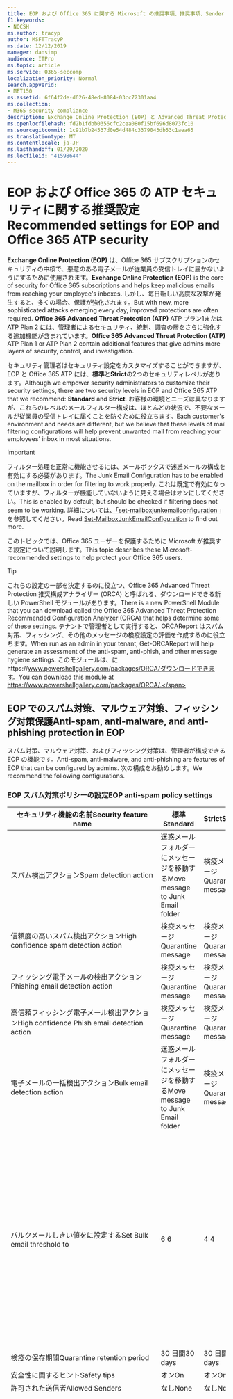```yaml
---
title: EOP および Office 365 に関する Microsoft の推奨事項、推奨事項、Sender Policy Framework、ドメインベースのメッセージの報告と適合性、DomainKeys で識別されたメール、手順、使用方法、セキュリティ基準、EOP のベースラインATP、段取り ATP、セットアップ EOP、ATP の構成、EOP、セキュリティ構成の構成
f1.keywords:
- NOCSH
ms.author: tracyp
author: MSFTTracyP
ms.date: 12/12/2019
manager: dansimp
audience: ITPro
ms.topic: article
ms.service: O365-seccomp
localization_priority: Normal
search.appverid:
- MET150
ms.assetid: 6f64f2de-d626-48ed-8084-03cc72301aa4
ms.collection:
- M365-security-compliance
description: Exchange Online Protection (EOP) と Advanced Threat Protection (ATP) のセキュリティ設定のベストプラクティスについて 標準保護に関する現在の推奨事項 より厳しくするには、何を使用する必要がありますか。 Advanced Threat Protection (ATP) も使用している場合、どのようなエクストラを利用できますか?
ms.openlocfilehash: fd2b1fdbb0356cfc2cea080f15bf696d8073fc10
ms.sourcegitcommit: 1c91b7b24537d0e54d484c3379043db53c1aea65
ms.translationtype: MT
ms.contentlocale: ja-JP
ms.lasthandoff: 01/29/2020
ms.locfileid: "41598644"
---
```

# <a name="recommended-settings-for-eop-and-office-365-atp-security"></a><span data-ttu-id="7847f-106">EOP および Office 365 の ATP セキュリティに関する推奨設定</span><span class="sxs-lookup"><span data-stu-id="7847f-106">Recommended settings for EOP and Office 365 ATP security</span></span>

<span data-ttu-id="7847f-107">**Exchange Online Protection (EOP)** は、Office 365 サブスクリプションのセキュリティの中核で、悪意のある電子メールが従業員の受信トレイに届かないようにするために使用されます。</span><span class="sxs-lookup"><span data-stu-id="7847f-107">**Exchange Online Protection (EOP)** is the core of security for Office 365 subscriptions and helps keep malicious emails from reaching your employee's inboxes.</span></span> <span data-ttu-id="7847f-108">しかし、毎日新しい高度な攻撃が発生すると、多くの場合、保護が強化されます。</span><span class="sxs-lookup"><span data-stu-id="7847f-108">But with new, more sophisticated attacks emerging every day, improved protections are often required.</span></span> <span data-ttu-id="7847f-109">**Office 365 Advanced Threat Protection (ATP)** ATP プラン1または ATP Plan 2 には、管理者によるセキュリティ、統制、調査の層をさらに強化する追加機能が含まれています。</span><span class="sxs-lookup"><span data-stu-id="7847f-109">**Office 365 Advanced Threat Protection (ATP)** ATP Plan 1 or ATP Plan 2 contain additional features that give admins more layers of security, control, and investigation.</span></span>

<span data-ttu-id="7847f-110">セキュリティ管理者はセキュリティ設定をカスタマイズすることができますが、EOP と Office 365 ATP には、**標準**と**Strict**の2つのセキュリティレベルがあります。</span><span class="sxs-lookup"><span data-stu-id="7847f-110">Although we empower security administrators to customize their security settings, there are two security levels in EOP and Office 365 ATP that we recommend: **Standard** and **Strict**.</span></span> <span data-ttu-id="7847f-111">お客様の環境とニーズは異なりますが、これらのレベルのメールフィルター構成は、ほとんどの状況で、不要なメールが従業員の受信トレイに届くことを防ぐために役立ちます。</span><span class="sxs-lookup"><span data-stu-id="7847f-111">Each customer's environment and needs are different, but we believe that these levels of mail filtering configurations will help prevent unwanted mail from reaching your employees' inbox in most situations.</span></span>

> [!IMPORTANT]
> <span data-ttu-id="7847f-112">フィルター処理を正常に機能させるには、メールボックスで迷惑メールの構成を有効にする必要があります。</span><span class="sxs-lookup"><span data-stu-id="7847f-112">The Junk Email Configuration has to be enabled on the mailbox in order for filtering to work properly.</span></span> <span data-ttu-id="7847f-113">これは既定で有効になっていますが、フィルターが機能していないように見える場合はオンにしてください。</span><span class="sxs-lookup"><span data-stu-id="7847f-113">This is enabled by default, but should be checked if filtering does not seem to be working.</span></span> <span data-ttu-id="7847f-114">詳細については[、「set-mailboxjunkemailconfiguration](https://docs.microsoft.com/powershell/module/exchange/antispam-antimalware/set-mailboxjunkemailconfiguration) 」を参照してください。</span><span class="sxs-lookup"><span data-stu-id="7847f-114">Read [Set-MailboxJunkEmailConfiguration](https://docs.microsoft.com/powershell/module/exchange/antispam-antimalware/set-mailboxjunkemailconfiguration) to find out more.</span></span> 

<span data-ttu-id="7847f-115">このトピックでは、Office 365 ユーザーを保護するために Microsoft が推奨する設定について説明します。</span><span class="sxs-lookup"><span data-stu-id="7847f-115">This topic describes these Microsoft-recommended settings to help protect your Office 365 users.</span></span>

> [!TIP]
> <span data-ttu-id="7847f-116">これらの設定の一部を決定するのに役立つ、Office 365 Advanced Threat Protection 推奨構成アナライザー (ORCA) と呼ばれる、ダウンロードできる新しい PowerShell モジュールがあります。</span><span class="sxs-lookup"><span data-stu-id="7847f-116">There is a new PowerShell Module that you can download called the Office 365 Advanced Threat Protection Recommended Configuration Analyzer (ORCA) that helps determine some of these settings.</span></span> <span data-ttu-id="7847f-117">テナントで管理者として実行すると、ORCAReport はスパム対策、フィッシング、その他のメッセージの検疫設定の評価を作成するのに役立ちます。</span><span class="sxs-lookup"><span data-stu-id="7847f-117">When run as an admin in your tenant, Get-ORCAReport will help generate an assessment of the anti-spam, anti-phish, and other message hygiene settings.</span></span> <span data-ttu-id="7847f-118">このモジュールは、にhttps://www.powershellgallery.com/packages/ORCA/ダウンロードできます。</span><span class="sxs-lookup"><span data-stu-id="7847f-118">You can download this module at https://www.powershellgallery.com/packages/ORCA/.</span></span>

## <a name="anti-spam-anti-malware-and-anti-phishing-protection-in-eop"></a><span data-ttu-id="7847f-119">EOP でのスパム対策、マルウェア対策、フィッシング対策保護</span><span class="sxs-lookup"><span data-stu-id="7847f-119">Anti-spam, anti-malware, and anti-phishing protection in EOP</span></span>

<span data-ttu-id="7847f-120">スパム対策、マルウェア対策、およびフィッシング対策は、管理者が構成できる EOP の機能です。</span><span class="sxs-lookup"><span data-stu-id="7847f-120">Anti-spam, anti-malware, and anti-phishing are features of EOP that can be configured by admins.</span></span> <span data-ttu-id="7847f-121">次の構成をお勧めします。</span><span class="sxs-lookup"><span data-stu-id="7847f-121">We recommend the following configurations.</span></span>

### <a name="eop-anti-spam-policy-settings"></a><span data-ttu-id="7847f-122">EOP スパム対策ポリシーの設定</span><span class="sxs-lookup"><span data-stu-id="7847f-122">EOP anti-spam policy settings</span></span>

|<span data-ttu-id="7847f-123">セキュリティ機能の名前</span><span class="sxs-lookup"><span data-stu-id="7847f-123">Security feature name</span></span>|<span data-ttu-id="7847f-124">標準</span><span class="sxs-lookup"><span data-stu-id="7847f-124">Standard</span></span>|<span data-ttu-id="7847f-125">Strict</span><span class="sxs-lookup"><span data-stu-id="7847f-125">Strict</span></span>|<span data-ttu-id="7847f-126">コメント</span><span class="sxs-lookup"><span data-stu-id="7847f-126">Comment</span></span>|
|---------|---------|---------|---------|
|<span data-ttu-id="7847f-127">スパム検出アクション</span><span class="sxs-lookup"><span data-stu-id="7847f-127">Spam detection action</span></span>|<span data-ttu-id="7847f-128">迷惑メールフォルダーにメッセージを移動する</span><span class="sxs-lookup"><span data-stu-id="7847f-128">Move message to Junk Email folder</span></span>|<span data-ttu-id="7847f-129">検疫メッセージ</span><span class="sxs-lookup"><span data-stu-id="7847f-129">Quarantine message</span></span>||
|<span data-ttu-id="7847f-130">信頼度の高いスパム検出アクション</span><span class="sxs-lookup"><span data-stu-id="7847f-130">High confidence spam detection action</span></span>|<span data-ttu-id="7847f-131">検疫メッセージ</span><span class="sxs-lookup"><span data-stu-id="7847f-131">Quarantine message</span></span>|<span data-ttu-id="7847f-132">検疫メッセージ</span><span class="sxs-lookup"><span data-stu-id="7847f-132">Quarantine message</span></span>||
|<span data-ttu-id="7847f-133">フィッシング電子メールの検出アクション</span><span class="sxs-lookup"><span data-stu-id="7847f-133">Phishing email detection action</span></span>|<span data-ttu-id="7847f-134">検疫メッセージ</span><span class="sxs-lookup"><span data-stu-id="7847f-134">Quarantine message</span></span>|<span data-ttu-id="7847f-135">検疫メッセージ</span><span class="sxs-lookup"><span data-stu-id="7847f-135">Quarantine message</span></span>||
|<span data-ttu-id="7847f-136">高信頼フィッシング電子メール検出アクション</span><span class="sxs-lookup"><span data-stu-id="7847f-136">High confidence Phish email detection action</span></span>|<span data-ttu-id="7847f-137">検疫メッセージ</span><span class="sxs-lookup"><span data-stu-id="7847f-137">Quarantine message</span></span>|<span data-ttu-id="7847f-138">検疫メッセージ</span><span class="sxs-lookup"><span data-stu-id="7847f-138">Quarantine message</span></span>||
|<span data-ttu-id="7847f-139">電子メールの一括検出アクション</span><span class="sxs-lookup"><span data-stu-id="7847f-139">Bulk email detection action</span></span>|<span data-ttu-id="7847f-140">迷惑メールフォルダーにメッセージを移動する</span><span class="sxs-lookup"><span data-stu-id="7847f-140">Move message to Junk Email folder</span></span>|<span data-ttu-id="7847f-141">検疫メッセージ</span><span class="sxs-lookup"><span data-stu-id="7847f-141">Quarantine message</span></span>||
|<span data-ttu-id="7847f-142">バルクメールしきい値をに設定する</span><span class="sxs-lookup"><span data-stu-id="7847f-142">Set Bulk email threshold to</span></span>|<span data-ttu-id="7847f-143">6 </span><span class="sxs-lookup"><span data-stu-id="7847f-143">6</span></span>|<span data-ttu-id="7847f-144">4 </span><span class="sxs-lookup"><span data-stu-id="7847f-144">4</span></span>|<span data-ttu-id="7847f-145">現在、既定値は7ですが、これは6に変更することをお勧めします。</span><span class="sxs-lookup"><span data-stu-id="7847f-145">The default value is currently 7, but we recommend that you change it to 6.</span></span> <span data-ttu-id="7847f-146">詳細については、「[バルク苦情レベルの値](bulk-complaint-level-values.md)」を参照してください。</span><span class="sxs-lookup"><span data-stu-id="7847f-146">For details, see [Bulk Complaint Level values](bulk-complaint-level-values.md).</span></span>|
|<span data-ttu-id="7847f-147">検疫の保存期間</span><span class="sxs-lookup"><span data-stu-id="7847f-147">Quarantine retention period</span></span>|<span data-ttu-id="7847f-148">30 日間</span><span class="sxs-lookup"><span data-stu-id="7847f-148">30 days</span></span>|<span data-ttu-id="7847f-149">30 日間</span><span class="sxs-lookup"><span data-stu-id="7847f-149">30 days</span></span>||
|<span data-ttu-id="7847f-150">安全性に関するヒント</span><span class="sxs-lookup"><span data-stu-id="7847f-150">Safety tips</span></span>|<span data-ttu-id="7847f-151">オン</span><span class="sxs-lookup"><span data-stu-id="7847f-151">On</span></span>|<span data-ttu-id="7847f-152">オン</span><span class="sxs-lookup"><span data-stu-id="7847f-152">On</span></span>||
|<span data-ttu-id="7847f-153">許可された送信者</span><span class="sxs-lookup"><span data-stu-id="7847f-153">Allowed Senders</span></span>|<span data-ttu-id="7847f-154">なし</span><span class="sxs-lookup"><span data-stu-id="7847f-154">None</span></span>|<span data-ttu-id="7847f-155">なし</span><span class="sxs-lookup"><span data-stu-id="7847f-155">None</span></span>||
|<span data-ttu-id="7847f-156">許可される送信者ドメイン</span><span class="sxs-lookup"><span data-stu-id="7847f-156">Allowed Senders Domains</span></span>|<span data-ttu-id="7847f-157">なし</span><span class="sxs-lookup"><span data-stu-id="7847f-157">None</span></span>|<span data-ttu-id="7847f-158">なし</span><span class="sxs-lookup"><span data-stu-id="7847f-158">None</span></span>|<span data-ttu-id="7847f-159">自分が所有する (_承認済みドメイン_とも呼ばれる) ドメインを許可された送信者の一覧に追加する必要はありません。</span><span class="sxs-lookup"><span data-stu-id="7847f-159">Adding domains that you own (also known as _accepted domains_) to the allowed senders list is not required.</span></span> <span data-ttu-id="7847f-160">実際には、悪意のある俳優が、フィルターによって除外されるメールを送信するような機会を作成するため、高いリスクと見なされます。[**スパム対策設定**] ページの [セキュリティ & コンプライアンスセンター] で[スプーフィングインテリジェンス](learn-about-spoof-intelligence.md)を使用して、組織の一部であるドメインを偽装している、または外部ドメインのスプーフィングを行っているすべての送信者を確認します。</span><span class="sxs-lookup"><span data-stu-id="7847f-160">In fact, it's considered high risk since it creates opportunities for bad actors to send you mail that would otherwise be filtered out. Use [spoof intelligence](learn-about-spoof-intelligence.md) in the Security & Compliance Center on the **Anti-spam settings** page to review all senders who are spoofing either domains that are part of your organization, or spoofing external domains.</span></span>|
|<span data-ttu-id="7847f-161">受信拒否リスト</span><span class="sxs-lookup"><span data-stu-id="7847f-161">Blocked Senders</span></span>|<span data-ttu-id="7847f-162">なし</span><span class="sxs-lookup"><span data-stu-id="7847f-162">None</span></span>|<span data-ttu-id="7847f-163">なし</span><span class="sxs-lookup"><span data-stu-id="7847f-163">None</span></span>||
|<span data-ttu-id="7847f-164">受信拒否ドメイン</span><span class="sxs-lookup"><span data-stu-id="7847f-164">Blocked Senders domains</span></span>|<span data-ttu-id="7847f-165">なし</span><span class="sxs-lookup"><span data-stu-id="7847f-165">None</span></span>|<span data-ttu-id="7847f-166">なし</span><span class="sxs-lookup"><span data-stu-id="7847f-166">None</span></span>||
|<span data-ttu-id="7847f-167">エンドユーザーのスパム通知の頻度</span><span class="sxs-lookup"><span data-stu-id="7847f-167">End user spam notification frequency</span></span>|<span data-ttu-id="7847f-168">有効</span><span class="sxs-lookup"><span data-stu-id="7847f-168">Enabled</span></span>|<span data-ttu-id="7847f-169">有効</span><span class="sxs-lookup"><span data-stu-id="7847f-169">Enabled</span></span>|<span data-ttu-id="7847f-170">3 日間</span><span class="sxs-lookup"><span data-stu-id="7847f-170">3 days</span></span>|
|<span data-ttu-id="7847f-171">ゼロ時間自動削除</span><span class="sxs-lookup"><span data-stu-id="7847f-171">Zero Hour auto purge</span></span>|<span data-ttu-id="7847f-172">オン</span><span class="sxs-lookup"><span data-stu-id="7847f-172">On</span></span>|<span data-ttu-id="7847f-173">オン</span><span class="sxs-lookup"><span data-stu-id="7847f-173">On</span></span>|<span data-ttu-id="7847f-174">スパムとフィッシング ZAP の両方</span><span class="sxs-lookup"><span data-stu-id="7847f-174">For both Spam and Phish ZAP</span></span>|
|<span data-ttu-id="7847f-175">MarkAsSpamBulkMail</span><span class="sxs-lookup"><span data-stu-id="7847f-175">MarkAsSpamBulkMail</span></span>|<span data-ttu-id="7847f-176">オン</span><span class="sxs-lookup"><span data-stu-id="7847f-176">On</span></span>|<span data-ttu-id="7847f-177">オン</span><span class="sxs-lookup"><span data-stu-id="7847f-177">On</span></span>|<span data-ttu-id="7847f-178">この設定は、PowerShell でのみ使用できます。</span><span class="sxs-lookup"><span data-stu-id="7847f-178">This setting is only available in PowerShell</span></span>|

<span data-ttu-id="7847f-179">推奨されていない高度なスパムフィルター (ASF) と呼ばれるスパム対策ポリシーには、他にもいくつかのパラメーターがあります。</span><span class="sxs-lookup"><span data-stu-id="7847f-179">There are several other parameters in the Anti-spam policy called Advanced Spam filter (ASF) that are in the process of being deprecated.</span></span> <span data-ttu-id="7847f-180">これらの機能の減価償却のタイムラインの詳細については、このトピックの外に連絡します。</span><span class="sxs-lookup"><span data-stu-id="7847f-180">More information on the timelines for the depreciation of these features will be communicated outside of this topic.</span></span>
 
 <span data-ttu-id="7847f-181">標準レベルと厳密なレベルの両方で、これらの設定を**無効**にすることをお勧めします。</span><span class="sxs-lookup"><span data-stu-id="7847f-181">We recommend that you turn these settings **OFF** for both Standard and Strict levels:</span></span>

|<span data-ttu-id="7847f-182">セキュリティ機能の名前</span><span class="sxs-lookup"><span data-stu-id="7847f-182">Security feature name</span></span>|<span data-ttu-id="7847f-183">Comments</span><span class="sxs-lookup"><span data-stu-id="7847f-183">Comments</span></span>|
|---------|---------|
|<span data-ttu-id="7847f-184">IncreaseScoreWithImageLinks</span><span class="sxs-lookup"><span data-stu-id="7847f-184">IncreaseScoreWithImageLinks</span></span>||
|<span data-ttu-id="7847f-185">IncreaseScoreWithNumericIps</span><span class="sxs-lookup"><span data-stu-id="7847f-185">IncreaseScoreWithNumericIps</span></span>||
|<span data-ttu-id="7847f-186">IncreaseScoreWithRedirectToOtherPort</span><span class="sxs-lookup"><span data-stu-id="7847f-186">IncreaseScoreWithRedirectToOtherPort</span></span>||
|<span data-ttu-id="7847f-187">IncreaseScoreWithBizOrInfoUrls</span><span class="sxs-lookup"><span data-stu-id="7847f-187">IncreaseScoreWithBizOrInfoUrls</span></span>||
|<span data-ttu-id="7847f-188">MarkAsSpamEmptyMessages</span><span class="sxs-lookup"><span data-stu-id="7847f-188">MarkAsSpamEmptyMessages</span></span>||
|<span data-ttu-id="7847f-189">MarkAsSpamJavaScriptInHtml</span><span class="sxs-lookup"><span data-stu-id="7847f-189">MarkAsSpamJavaScriptInHtml</span></span>||
|<span data-ttu-id="7847f-190">MarkAsSpamFramesInHtml</span><span class="sxs-lookup"><span data-stu-id="7847f-190">MarkAsSpamFramesInHtml</span></span>||
|<span data-ttu-id="7847f-191">MarkAsSpamObjectTagsInHtml</span><span class="sxs-lookup"><span data-stu-id="7847f-191">MarkAsSpamObjectTagsInHtml</span></span>||
|<span data-ttu-id="7847f-192">MarkAsSpamEmbedTagsInHtml</span><span class="sxs-lookup"><span data-stu-id="7847f-192">MarkAsSpamEmbedTagsInHtml</span></span>||
|<span data-ttu-id="7847f-193">MarkAsSpamFormTagsInHtml</span><span class="sxs-lookup"><span data-stu-id="7847f-193">MarkAsSpamFormTagsInHtml</span></span>||
|<span data-ttu-id="7847f-194">MarkAsSpamWebBugsInHtml</span><span class="sxs-lookup"><span data-stu-id="7847f-194">MarkAsSpamWebBugsInHtml</span></span>||
|<span data-ttu-id="7847f-195">MarkAsSpamSensitiveWordList</span><span class="sxs-lookup"><span data-stu-id="7847f-195">MarkAsSpamSensitiveWordList</span></span>||
|<span data-ttu-id="7847f-196">MarkAsSpamFromAddressAuthFail</span><span class="sxs-lookup"><span data-stu-id="7847f-196">MarkAsSpamFromAddressAuthFail</span></span>||
|<span data-ttu-id="7847f-197">MarkAsSpamNdrBackscatter</span><span class="sxs-lookup"><span data-stu-id="7847f-197">MarkAsSpamNdrBackscatter</span></span>||
|<span data-ttu-id="7847f-198">MarkAsSpamSpfRecordHardFail</span><span class="sxs-lookup"><span data-stu-id="7847f-198">MarkAsSpamSpfRecordHardFail</span></span>||

#### <a name="eop-outbound-spam-filter-policy-settings"></a><span data-ttu-id="7847f-199">EOP 送信スパムフィルターポリシーの設定</span><span class="sxs-lookup"><span data-stu-id="7847f-199">EOP outbound spam filter policy settings</span></span>

|<span data-ttu-id="7847f-200">セキュリティ機能の名前</span><span class="sxs-lookup"><span data-stu-id="7847f-200">Security feature name</span></span>|<span data-ttu-id="7847f-201">標準</span><span class="sxs-lookup"><span data-stu-id="7847f-201">Standard</span></span>|<span data-ttu-id="7847f-202">Strict</span><span class="sxs-lookup"><span data-stu-id="7847f-202">Strict</span></span>|<span data-ttu-id="7847f-203">コメント</span><span class="sxs-lookup"><span data-stu-id="7847f-203">Comment</span></span>|
|---------|---------|---------|---------|
|<span data-ttu-id="7847f-204">送信スパムポリシーの受信者の制限-外部時間の制限</span><span class="sxs-lookup"><span data-stu-id="7847f-204">Outbound spam policy Recipient Limits - External hourly limit</span></span>|<span data-ttu-id="7847f-205">500</span><span class="sxs-lookup"><span data-stu-id="7847f-205">500</span></span>|<span data-ttu-id="7847f-206">400</span><span class="sxs-lookup"><span data-stu-id="7847f-206">400</span></span>||
|<span data-ttu-id="7847f-207">送信スパムポリシーの受信者の制限-内部時間の制限</span><span class="sxs-lookup"><span data-stu-id="7847f-207">Outbound spam policy Recipient Limits - Internal hourly limit</span></span>|<span data-ttu-id="7847f-208">1000</span><span class="sxs-lookup"><span data-stu-id="7847f-208">1000</span></span>|<span data-ttu-id="7847f-209">800</span><span class="sxs-lookup"><span data-stu-id="7847f-209">800</span></span>||
|<span data-ttu-id="7847f-210">送信スパムポリシー受信者の制限-毎日の制限</span><span class="sxs-lookup"><span data-stu-id="7847f-210">Outbound spam policy Recipient Limits - Daily limit</span></span>|<span data-ttu-id="7847f-211">1000</span><span class="sxs-lookup"><span data-stu-id="7847f-211">1000</span></span>|<span data-ttu-id="7847f-212">800</span><span class="sxs-lookup"><span data-stu-id="7847f-212">800</span></span>||
|<span data-ttu-id="7847f-213">ユーザーが制限を超えた場合のアクション</span><span class="sxs-lookup"><span data-stu-id="7847f-213">Action when a user exceeds the limits</span></span>|<span data-ttu-id="7847f-214">ユーザーがメールを送信するのを制限する</span><span class="sxs-lookup"><span data-stu-id="7847f-214">Restrict the user from sending mail</span></span>|<span data-ttu-id="7847f-215">ユーザーがメールを送信するのを制限する</span><span class="sxs-lookup"><span data-stu-id="7847f-215">Restrict the user from sending mail</span></span>||

### <a name="eop-anti-malware-policy-settings"></a><span data-ttu-id="7847f-216">EOP マルウェア対策ポリシー設定</span><span class="sxs-lookup"><span data-stu-id="7847f-216">EOP anti-malware policy settings</span></span>

|<span data-ttu-id="7847f-217">セキュリティ機能の名前</span><span class="sxs-lookup"><span data-stu-id="7847f-217">Security feature name</span></span>|<span data-ttu-id="7847f-218">標準</span><span class="sxs-lookup"><span data-stu-id="7847f-218">Standard</span></span>|<span data-ttu-id="7847f-219">Strict</span><span class="sxs-lookup"><span data-stu-id="7847f-219">Strict</span></span>|<span data-ttu-id="7847f-220">コメント</span><span class="sxs-lookup"><span data-stu-id="7847f-220">Comment</span></span>|
|---------|---------|---------|---------|
|<span data-ttu-id="7847f-221">マルウェア検出応答</span><span class="sxs-lookup"><span data-stu-id="7847f-221">Malware Detection Response</span></span>|<span data-ttu-id="7847f-222">不要</span><span class="sxs-lookup"><span data-stu-id="7847f-222">No</span></span>|<span data-ttu-id="7847f-223">いいえ</span><span class="sxs-lookup"><span data-stu-id="7847f-223">No</span></span>|<span data-ttu-id="7847f-224">マルウェアが電子メールの添付ファイルで検出されると、メッセージは検疫され、管理者のみが解放できるようになります。</span><span class="sxs-lookup"><span data-stu-id="7847f-224">If malware is detected in an email attachment, the message will be quarantined and can be released only by an admin.</span></span>|
|<span data-ttu-id="7847f-225">不審なファイルの種類をブロックするための "一般的な添付ファイルの種類のフィルター"</span><span class="sxs-lookup"><span data-stu-id="7847f-225">"Common Attachment Type Filter" for blocking suspicious file types</span></span>|<span data-ttu-id="7847f-226">オン</span><span class="sxs-lookup"><span data-stu-id="7847f-226">On</span></span>|<span data-ttu-id="7847f-227">オン</span><span class="sxs-lookup"><span data-stu-id="7847f-227">On</span></span>||
|<span data-ttu-id="7847f-228">マルウェアのゼロ時間の自動削除</span><span class="sxs-lookup"><span data-stu-id="7847f-228">Malware Zero-hour Auto Purge</span></span>|<span data-ttu-id="7847f-229">オン</span><span class="sxs-lookup"><span data-stu-id="7847f-229">On</span></span>|<span data-ttu-id="7847f-230">オン</span><span class="sxs-lookup"><span data-stu-id="7847f-230">On</span></span>||
|<span data-ttu-id="7847f-231">配信されていないメッセージの内部送信者に通知する</span><span class="sxs-lookup"><span data-stu-id="7847f-231">Notify internal senders of the undelivered message</span></span>|<span data-ttu-id="7847f-232">無効</span><span class="sxs-lookup"><span data-stu-id="7847f-232">Disabled</span></span>|<span data-ttu-id="7847f-233">無効</span><span class="sxs-lookup"><span data-stu-id="7847f-233">Disabled</span></span>||
|<span data-ttu-id="7847f-234">配信されていないメッセージの外部送信者に通知する</span><span class="sxs-lookup"><span data-stu-id="7847f-234">Notify external senders of the undelivered message</span></span>|<span data-ttu-id="7847f-235">無効</span><span class="sxs-lookup"><span data-stu-id="7847f-235">Disabled</span></span>|<span data-ttu-id="7847f-236">無効</span><span class="sxs-lookup"><span data-stu-id="7847f-236">Disabled</span></span>||

### <a name="eop-anti-phishing-policy-settings"></a><span data-ttu-id="7847f-237">EOP フィッシング対策ポリシー設定</span><span class="sxs-lookup"><span data-stu-id="7847f-237">EOP anti-phishing policy settings</span></span>

|<span data-ttu-id="7847f-238">セキュリティ機能の名前</span><span class="sxs-lookup"><span data-stu-id="7847f-238">Security feature name</span></span>|<span data-ttu-id="7847f-239">標準</span><span class="sxs-lookup"><span data-stu-id="7847f-239">Standard</span></span>|<span data-ttu-id="7847f-240">Strict</span><span class="sxs-lookup"><span data-stu-id="7847f-240">Strict</span></span>|<span data-ttu-id="7847f-241">コメント</span><span class="sxs-lookup"><span data-stu-id="7847f-241">Comment</span></span>|
|---------|---------|---------|---------|
|<span data-ttu-id="7847f-242">スプーフィング対策保護を有効にする</span><span class="sxs-lookup"><span data-stu-id="7847f-242">Enable anti-spoofing protection</span></span>|<span data-ttu-id="7847f-243">オン</span><span class="sxs-lookup"><span data-stu-id="7847f-243">On</span></span>|<span data-ttu-id="7847f-244">オン</span><span class="sxs-lookup"><span data-stu-id="7847f-244">On</span></span>||
|<span data-ttu-id="7847f-245">認証されていない送信者を有効にする (タグ付け)</span><span class="sxs-lookup"><span data-stu-id="7847f-245">Enable Unauthenticated Sender (tagging)</span></span>|<span data-ttu-id="7847f-246">オン</span><span class="sxs-lookup"><span data-stu-id="7847f-246">On</span></span>|<span data-ttu-id="7847f-247">オン</span><span class="sxs-lookup"><span data-stu-id="7847f-247">On</span></span>||
|<span data-ttu-id="7847f-248">ドメインのスプーフィングが許可されていないユーザーによって電子メールが送信された場合</span><span class="sxs-lookup"><span data-stu-id="7847f-248">If email is sent by someone who's not allowed to spoof your domain</span></span>|<span data-ttu-id="7847f-249">受信者の迷惑メールフォルダーにメッセージを移動する</span><span class="sxs-lookup"><span data-stu-id="7847f-249">Move message to the recipients' Junk Email folders</span></span>|<span data-ttu-id="7847f-250">メッセージを検疫する</span><span class="sxs-lookup"><span data-stu-id="7847f-250">Quarantine the message</span></span>||

## <a name="office-365-advanced-threat-protection-security"></a><span data-ttu-id="7847f-251">Office 365 Advanced Threat Protection セキュリティ</span><span class="sxs-lookup"><span data-stu-id="7847f-251">Office 365 Advanced Threat Protection security</span></span>

<span data-ttu-id="7847f-252">その他のセキュリティ上の利点には、Office 365 Advanced Threat Protection (ATP) サブスクリプションが付属しています。</span><span class="sxs-lookup"><span data-stu-id="7847f-252">Additional security benefits come with an Office 365 Advanced Threat Protection (ATP) subscription.</span></span> <span data-ttu-id="7847f-253">最新のニュースと情報については、「 [Office 365 ATP の新機能](whats-new-in-office-365-atp.md)」を参照してください。</span><span class="sxs-lookup"><span data-stu-id="7847f-253">For the latest news and information, you can see [What's new in Office 365 ATP](whats-new-in-office-365-atp.md).</span></span>

<span data-ttu-id="7847f-254">Office 365 ATP には、悪意のある添付ファイルを含む電子メールを配信できないようにする安全な添付ファイルおよび安全なリンクのポリシーが含まれており、ユーザーは安全でない可能性のある Url をクリックすることになります。</span><span class="sxs-lookup"><span data-stu-id="7847f-254">Office 365 ATP includes the Safe Attachment and Safe Links policies to prevent email with potentially malicious attachments from being delivered, and to keep users from clicking potentially unsafe URLs.</span></span>

> [!IMPORTANT]
> <span data-ttu-id="7847f-255">高度なフィッシング対策は、Office 365 ATP サブスクリプションの利点の1つです。</span><span class="sxs-lookup"><span data-stu-id="7847f-255">Advanced anti-phishing is one of the benefits of an Office 365 ATP subscription.</span></span> <span data-ttu-id="7847f-256">既定では有効になっていますが、メールのフィルターを開始する前に、少なくとも1つのフィッシング対策ポリシーを構成***する必要があり***ます。</span><span class="sxs-lookup"><span data-stu-id="7847f-256">Although it's enabled by default, you ***must*** configure at least one anti-phishing policy before it can start filtering mail.</span></span> <span data-ttu-id="7847f-257">フィッシング対策ポリシーの構成を忘れると、ユーザーが危険な電子メールに公開される可能性があります。</span><span class="sxs-lookup"><span data-stu-id="7847f-257">Forgetting to configure anti-phishing policies could exposes users to risky emails.</span></span> <span data-ttu-id="7847f-258">Office 365 ATP サブスクリプションを追加した後は、必ずフィッシング対策ポリシーを構成してください。</span><span class="sxs-lookup"><span data-stu-id="7847f-258">Be sure to configure your anti-phishing policies after you add an Office 365 ATP subscription.</span></span>

<span data-ttu-id="7847f-259">EOP に Office 365 ATP サブスクリプションを追加した場合は、次の構成を設定します。</span><span class="sxs-lookup"><span data-stu-id="7847f-259">If you've added an Office 365 ATP subscription to your EOP, set the following configurations.</span></span>

### <a name="office-atp-anti-phishing-policy-settings"></a><span data-ttu-id="7847f-260">Office ATP のフィッシング対策ポリシー設定</span><span class="sxs-lookup"><span data-stu-id="7847f-260">Office ATP anti-phishing policy settings</span></span>

<span data-ttu-id="7847f-261">EOP のお客様は、前述したように基本的なフィッシング対策を行いますが、Office 365 ATP には、攻撃を防止、検出、修復するのに役立つ機能と制御が追加されています。</span><span class="sxs-lookup"><span data-stu-id="7847f-261">EOP customers get basic anti-phishing as previously described, but Office 365 ATP includes more features and control to help prevent, detect, and remediate against attacks.</span></span>

|<span data-ttu-id="7847f-262">偽装セキュリティ機能の名前</span><span class="sxs-lookup"><span data-stu-id="7847f-262">Impersonation security feature name</span></span>|<span data-ttu-id="7847f-263">標準</span><span class="sxs-lookup"><span data-stu-id="7847f-263">Standard</span></span>|<span data-ttu-id="7847f-264">Strict</span><span class="sxs-lookup"><span data-stu-id="7847f-264">Strict</span></span>|<span data-ttu-id="7847f-265">コメント</span><span class="sxs-lookup"><span data-stu-id="7847f-265">Comment</span></span>|
|---------|---------|---------|---------|
|<span data-ttu-id="7847f-266">(偽装ポリシーの編集)保護するユーザーを追加する</span><span class="sxs-lookup"><span data-stu-id="7847f-266">(Edit impersonation policy) Add users to protect</span></span>|<span data-ttu-id="7847f-267">オン</span><span class="sxs-lookup"><span data-stu-id="7847f-267">On</span></span>|<span data-ttu-id="7847f-268">オン</span><span class="sxs-lookup"><span data-stu-id="7847f-268">On</span></span>|<span data-ttu-id="7847f-269">組織によって異なりますが、主要な役割でユーザーを追加することをお勧めします。</span><span class="sxs-lookup"><span data-stu-id="7847f-269">Depends on your organization, but we recommend adding users in key roles.</span></span> <span data-ttu-id="7847f-270">内部的には、CEO、CFO、その他のシニアリーダーである可能性があります。</span><span class="sxs-lookup"><span data-stu-id="7847f-270">Internally, these might be your CEO, CFO, and other senior leaders.</span></span> <span data-ttu-id="7847f-271">外部には、協議会のメンバーまたは取締役会を含めることができます。</span><span class="sxs-lookup"><span data-stu-id="7847f-271">Externally, these could include council members or your board of directors.</span></span>|
|<span data-ttu-id="7847f-272">(偽装ポリシーの編集)自分が所有しているドメインを自動的に追加する</span><span class="sxs-lookup"><span data-stu-id="7847f-272">(Edit impersonation policy) Automatically include the domains I own</span></span>|<span data-ttu-id="7847f-273">オン</span><span class="sxs-lookup"><span data-stu-id="7847f-273">On</span></span>|<span data-ttu-id="7847f-274">オン</span><span class="sxs-lookup"><span data-stu-id="7847f-274">On</span></span>||
|<span data-ttu-id="7847f-275">(偽装ポリシーの編集)カスタムドメインを含める</span><span class="sxs-lookup"><span data-stu-id="7847f-275">(Edit impersonation policy) Include custom domains</span></span>|<span data-ttu-id="7847f-276">オン</span><span class="sxs-lookup"><span data-stu-id="7847f-276">On</span></span>|<span data-ttu-id="7847f-277">オン</span><span class="sxs-lookup"><span data-stu-id="7847f-277">On</span></span>|<span data-ttu-id="7847f-278">組織によって異なりますが、自分が所有していない大部分のドメインを追加することをお勧めします。</span><span class="sxs-lookup"><span data-stu-id="7847f-278">Depends on your organization, but we recommend adding domains you interact with most that you don't own.</span></span>|
|<span data-ttu-id="7847f-279">指定した偽装ユーザーによって電子メールが送信された場合</span><span class="sxs-lookup"><span data-stu-id="7847f-279">If email is sent by an impersonated user you specified</span></span>|<span data-ttu-id="7847f-280">メッセージを検疫する</span><span class="sxs-lookup"><span data-stu-id="7847f-280">Quarantine the message</span></span>|<span data-ttu-id="7847f-281">メッセージを検疫する</span><span class="sxs-lookup"><span data-stu-id="7847f-281">Quarantine the message</span></span>||
|<span data-ttu-id="7847f-282">指定した偽装ドメインによって電子メールが送信される場合</span><span class="sxs-lookup"><span data-stu-id="7847f-282">If email is sent by an impersonated domain you specified</span></span>|<span data-ttu-id="7847f-283">メッセージを検疫する</span><span class="sxs-lookup"><span data-stu-id="7847f-283">Quarantine the message</span></span>|<span data-ttu-id="7847f-284">メッセージを検疫する</span><span class="sxs-lookup"><span data-stu-id="7847f-284">Quarantine the message</span></span>||
|<span data-ttu-id="7847f-285">偽装ユーザーのヒントを表示する</span><span class="sxs-lookup"><span data-stu-id="7847f-285">Show tip for impersonated users</span></span>|<span data-ttu-id="7847f-286">オン</span><span class="sxs-lookup"><span data-stu-id="7847f-286">On</span></span>|<span data-ttu-id="7847f-287">オン</span><span class="sxs-lookup"><span data-stu-id="7847f-287">On</span></span>||
|<span data-ttu-id="7847f-288">偽装ドメインのヒントを表示する</span><span class="sxs-lookup"><span data-stu-id="7847f-288">Show tip for impersonated domains</span></span>|<span data-ttu-id="7847f-289">オン</span><span class="sxs-lookup"><span data-stu-id="7847f-289">On</span></span>|<span data-ttu-id="7847f-290">オン</span><span class="sxs-lookup"><span data-stu-id="7847f-290">On</span></span>||
|<span data-ttu-id="7847f-291">通常と異なる文字にヒントを表示する</span><span class="sxs-lookup"><span data-stu-id="7847f-291">Show tip for unusual characters</span></span>|<span data-ttu-id="7847f-292">オン</span><span class="sxs-lookup"><span data-stu-id="7847f-292">On</span></span>|<span data-ttu-id="7847f-293">オン</span><span class="sxs-lookup"><span data-stu-id="7847f-293">On</span></span>||
|<span data-ttu-id="7847f-294">メールボックスインテリジェンスを有効にする</span><span class="sxs-lookup"><span data-stu-id="7847f-294">Enable Mailbox intelligence</span></span>|<span data-ttu-id="7847f-295">オン</span><span class="sxs-lookup"><span data-stu-id="7847f-295">On</span></span>|<span data-ttu-id="7847f-296">オン</span><span class="sxs-lookup"><span data-stu-id="7847f-296">On</span></span>||
|<span data-ttu-id="7847f-297">メールボックスインテリジェンスベースの偽装保護を有効にする</span><span class="sxs-lookup"><span data-stu-id="7847f-297">Enable Mailbox intelligence based impersonation protection</span></span>|<span data-ttu-id="7847f-298">オン</span><span class="sxs-lookup"><span data-stu-id="7847f-298">On</span></span>|<span data-ttu-id="7847f-299">オン</span><span class="sxs-lookup"><span data-stu-id="7847f-299">On</span></span>||
|<span data-ttu-id="7847f-300">メールボックスインテリジェンスで保護された偽装ユーザーによって電子メールが送信される場合</span><span class="sxs-lookup"><span data-stu-id="7847f-300">If email is sent by an impersonated user protected by mailbox intelligence</span></span>|<span data-ttu-id="7847f-301">受信者の迷惑メールフォルダーにメッセージを移動する</span><span class="sxs-lookup"><span data-stu-id="7847f-301">Move message to the recipients' Junk Email folders</span></span>|<span data-ttu-id="7847f-302">メッセージを検疫する</span><span class="sxs-lookup"><span data-stu-id="7847f-302">Quarantine the message</span></span>||
|<span data-ttu-id="7847f-303">(偽装ポリシーの編集)信頼できる差出人とドメインを追加する</span><span class="sxs-lookup"><span data-stu-id="7847f-303">(Edit impersonation policy) Add trusted senders and domains</span></span>|<span data-ttu-id="7847f-304">なし</span><span class="sxs-lookup"><span data-stu-id="7847f-304">None</span></span>|<span data-ttu-id="7847f-305">なし</span><span class="sxs-lookup"><span data-stu-id="7847f-305">None</span></span>|<span data-ttu-id="7847f-306">組織によって異なりますが、誤ってフィッシングとしてマークされるユーザーまたはドメインを追加することをお勧めします。</span><span class="sxs-lookup"><span data-stu-id="7847f-306">Depends on your organization, but we recommend adding users or domains that incorrectly get marked as phish due to impersonation only and not other filters.</span></span>|

|<span data-ttu-id="7847f-307">スプーフィングセキュリティ機能の名前</span><span class="sxs-lookup"><span data-stu-id="7847f-307">Spoof security feature name</span></span>|<span data-ttu-id="7847f-308">標準</span><span class="sxs-lookup"><span data-stu-id="7847f-308">Standard</span></span>|<span data-ttu-id="7847f-309">Strict</span><span class="sxs-lookup"><span data-stu-id="7847f-309">Strict</span></span>|<span data-ttu-id="7847f-310">コメント</span><span class="sxs-lookup"><span data-stu-id="7847f-310">Comment</span></span>|
|---------|---------|---------|---------|
|<span data-ttu-id="7847f-311">スプーフィング対策保護を有効にする</span><span class="sxs-lookup"><span data-stu-id="7847f-311">Enable anti-spoofing protection</span></span>|<span data-ttu-id="7847f-312">オン</span><span class="sxs-lookup"><span data-stu-id="7847f-312">On</span></span>|<span data-ttu-id="7847f-313">オン</span><span class="sxs-lookup"><span data-stu-id="7847f-313">On</span></span>||
|<span data-ttu-id="7847f-314">認証されていない送信者を有効にする (タグ付け)</span><span class="sxs-lookup"><span data-stu-id="7847f-314">Enable Unauthenticated Sender (tagging)</span></span>|<span data-ttu-id="7847f-315">オン</span><span class="sxs-lookup"><span data-stu-id="7847f-315">On</span></span>|<span data-ttu-id="7847f-316">オン</span><span class="sxs-lookup"><span data-stu-id="7847f-316">On</span></span>||
|<span data-ttu-id="7847f-317">ドメインのスプーフィングが許可されていないユーザーによって電子メールが送信された場合</span><span class="sxs-lookup"><span data-stu-id="7847f-317">If email is sent by someone who's not allowed to spoof your domain</span></span>|<span data-ttu-id="7847f-318">受信者の迷惑メールフォルダーにメッセージを移動する</span><span class="sxs-lookup"><span data-stu-id="7847f-318">Move message to the recipients' Junk Email folders</span></span>|<span data-ttu-id="7847f-319">メッセージを検疫する</span><span class="sxs-lookup"><span data-stu-id="7847f-319">Quarantine the message</span></span>||
|<span data-ttu-id="7847f-320">Enableauthenticationsaf Etytip</span><span class="sxs-lookup"><span data-stu-id="7847f-320">EnableAuthenticationSafetyTip</span></span>|<span data-ttu-id="7847f-321">True</span><span class="sxs-lookup"><span data-stu-id="7847f-321">True</span></span>|<span data-ttu-id="7847f-322">True</span><span class="sxs-lookup"><span data-stu-id="7847f-322">True</span></span>|<span data-ttu-id="7847f-323">この設定は、PowerShell でのみ使用できます。</span><span class="sxs-lookup"><span data-stu-id="7847f-323">This setting is only available in PowerShell</span></span>|
|<span data-ttu-id="7847f-324">Enableauthenticationsoftpass Saf Etytip</span><span class="sxs-lookup"><span data-stu-id="7847f-324">EnableAuthenticationSoftPassSafetyTip</span></span>|<span data-ttu-id="7847f-325">False</span><span class="sxs-lookup"><span data-stu-id="7847f-325">False</span></span>|<span data-ttu-id="7847f-326">True</span><span class="sxs-lookup"><span data-stu-id="7847f-326">True</span></span>|<span data-ttu-id="7847f-327">この設定は、PowerShell でのみ使用できます。</span><span class="sxs-lookup"><span data-stu-id="7847f-327">This setting is only available in PowerShell</span></span>|
|<span data-ttu-id="7847f-328">EnableSuspiciousSafetyTip</span><span class="sxs-lookup"><span data-stu-id="7847f-328">EnableSuspiciousSafetyTip</span></span>|<span data-ttu-id="7847f-329">False</span><span class="sxs-lookup"><span data-stu-id="7847f-329">False</span></span>|<span data-ttu-id="7847f-330">True</span><span class="sxs-lookup"><span data-stu-id="7847f-330">True</span></span>|<span data-ttu-id="7847f-331">この設定は、PowerShell でのみ使用できます。</span><span class="sxs-lookup"><span data-stu-id="7847f-331">This setting is only available in PowerShell</span></span>|
|<span data-ttu-id="7847f-332">TreatSoftPassAsAuthenticated</span><span class="sxs-lookup"><span data-stu-id="7847f-332">TreatSoftPassAsAuthenticated</span></span>|<span data-ttu-id="7847f-333">True</span><span class="sxs-lookup"><span data-stu-id="7847f-333">True</span></span>|<span data-ttu-id="7847f-334">False</span><span class="sxs-lookup"><span data-stu-id="7847f-334">False</span></span>|<span data-ttu-id="7847f-335">この設定は、PowerShell でのみ使用できます。</span><span class="sxs-lookup"><span data-stu-id="7847f-335">This setting is only available in PowerShell</span></span>|

|<span data-ttu-id="7847f-336">詳細設定のセキュリティ機能の名前</span><span class="sxs-lookup"><span data-stu-id="7847f-336">Advanced settings security feature name</span></span>|<span data-ttu-id="7847f-337">標準</span><span class="sxs-lookup"><span data-stu-id="7847f-337">Standard</span></span>|<span data-ttu-id="7847f-338">Strict</span><span class="sxs-lookup"><span data-stu-id="7847f-338">Strict</span></span>|<span data-ttu-id="7847f-339">コメント</span><span class="sxs-lookup"><span data-stu-id="7847f-339">Comment</span></span>|
|---------|---------|---------|---------|
|<span data-ttu-id="7847f-340">高度なフィッシングしきい値</span><span class="sxs-lookup"><span data-stu-id="7847f-340">Advanced phishing thresholds</span></span>|<span data-ttu-id="7847f-341">2-アグレッシブ</span><span class="sxs-lookup"><span data-stu-id="7847f-341">2 - Aggressive</span></span>|<span data-ttu-id="7847f-342">3つ以上のアグレッシブ</span><span class="sxs-lookup"><span data-stu-id="7847f-342">3 - More aggressive</span></span>||

### <a name="safe-links-settings"></a><span data-ttu-id="7847f-343">安全なリンクの設定</span><span class="sxs-lookup"><span data-stu-id="7847f-343">Safe Links settings</span></span>

|<span data-ttu-id="7847f-344">セキュリティ機能の名前</span><span class="sxs-lookup"><span data-stu-id="7847f-344">Security feature name</span></span>|<span data-ttu-id="7847f-345">標準</span><span class="sxs-lookup"><span data-stu-id="7847f-345">Standard</span></span>|<span data-ttu-id="7847f-346">Strict</span><span class="sxs-lookup"><span data-stu-id="7847f-346">Strict</span></span>|<span data-ttu-id="7847f-347">コメント</span><span class="sxs-lookup"><span data-stu-id="7847f-347">Comment</span></span>|
|---------|---------|---------|---------|
|<span data-ttu-id="7847f-348">Office 365 アプリの ATP Safe Links、Office for iOS、および Android を使用する</span><span class="sxs-lookup"><span data-stu-id="7847f-348">Use ATP Safe Links in Office 365 Apps, Office for iOS and Android</span></span>|<span data-ttu-id="7847f-349">有効</span><span class="sxs-lookup"><span data-stu-id="7847f-349">Enabled</span></span>|<span data-ttu-id="7847f-350">有効</span><span class="sxs-lookup"><span data-stu-id="7847f-350">Enabled</span></span>|<span data-ttu-id="7847f-351">これは、組織全体に適用される ATP の安全なリンクポリシーに該当します。</span><span class="sxs-lookup"><span data-stu-id="7847f-351">This falls under the ATP Safe Links Policies that apply to the entire organization</span></span>|
<span data-ttu-id="7847f-352">ユーザーが [安全なリンク] をクリックしたときに追跡しない</span><span class="sxs-lookup"><span data-stu-id="7847f-352">Do not track when users click safe links</span></span>|<span data-ttu-id="7847f-353">無効</span><span class="sxs-lookup"><span data-stu-id="7847f-353">Disabled</span></span>|<span data-ttu-id="7847f-354">無効</span><span class="sxs-lookup"><span data-stu-id="7847f-354">Disabled</span></span>|<span data-ttu-id="7847f-355">これは、組織全体に適用されるポリシーと、特定の受信者に適用されるポリシーの両方に適用されます。</span><span class="sxs-lookup"><span data-stu-id="7847f-355">This is for both policies that apply to the entire organization and any policies that apply to specific recipients</span></span>|
|<span data-ttu-id="7847f-356">ユーザーが元の URL への安全なリンクをクリックできないようにする</span><span class="sxs-lookup"><span data-stu-id="7847f-356">Do not let users click through safe links to original URL</span></span>|<span data-ttu-id="7847f-357">有効</span><span class="sxs-lookup"><span data-stu-id="7847f-357">Enabled</span></span>|<span data-ttu-id="7847f-358">有効</span><span class="sxs-lookup"><span data-stu-id="7847f-358">Enabled</span></span>|<span data-ttu-id="7847f-359">これは、組織全体に適用されるポリシーと特定の受信者に適用されるポリシーの両方に適用されます。</span><span class="sxs-lookup"><span data-stu-id="7847f-359">This is for both the policies that apply to the entire organization and any policies that apply to specific recipients</span></span>|
|<span data-ttu-id="7847f-360">メッセージ内の不明な潜在的な悪意のある Url に対するアクション</span><span class="sxs-lookup"><span data-stu-id="7847f-360">Action for unknown potentially malicious URLs in messages</span></span>|<span data-ttu-id="7847f-361">オン</span><span class="sxs-lookup"><span data-stu-id="7847f-361">On</span></span>|<span data-ttu-id="7847f-362">オン</span><span class="sxs-lookup"><span data-stu-id="7847f-362">On</span></span>||
|<span data-ttu-id="7847f-363">疑わしいリンクおよびファイルを指すリンクのリアルタイム URL スキャンを適用する</span><span class="sxs-lookup"><span data-stu-id="7847f-363">Apply real-time URL scanning for suspicious links and links that point to files</span></span>|<span data-ttu-id="7847f-364">有効</span><span class="sxs-lookup"><span data-stu-id="7847f-364">Enabled</span></span>|<span data-ttu-id="7847f-365">有効</span><span class="sxs-lookup"><span data-stu-id="7847f-365">Enabled</span></span>||
|<span data-ttu-id="7847f-366">メッセージを配信する前に URL スキャンが完了するまで待機する</span><span class="sxs-lookup"><span data-stu-id="7847f-366">Wait for URL scanning to complete before delivering the message</span></span>|<span data-ttu-id="7847f-367">有効</span><span class="sxs-lookup"><span data-stu-id="7847f-367">Enabled</span></span>|<span data-ttu-id="7847f-368">有効</span><span class="sxs-lookup"><span data-stu-id="7847f-368">Enabled</span></span>||
|<span data-ttu-id="7847f-369">組織内で送信される電子メールメッセージに安全なリンクを適用する</span><span class="sxs-lookup"><span data-stu-id="7847f-369">Apply safe links to email messages sent within the organization</span></span>|<span data-ttu-id="7847f-370">有効</span><span class="sxs-lookup"><span data-stu-id="7847f-370">Enabled</span></span>|<span data-ttu-id="7847f-371">有効</span><span class="sxs-lookup"><span data-stu-id="7847f-371">Enabled</span></span>||

### <a name="safe-attachments"></a><span data-ttu-id="7847f-372">添付ファイル保護</span><span class="sxs-lookup"><span data-stu-id="7847f-372">Safe Attachments</span></span>

|<span data-ttu-id="7847f-373">セキュリティ機能の名前</span><span class="sxs-lookup"><span data-stu-id="7847f-373">Security feature name</span></span>|<span data-ttu-id="7847f-374">標準</span><span class="sxs-lookup"><span data-stu-id="7847f-374">Standard</span></span>|<span data-ttu-id="7847f-375">Strict</span><span class="sxs-lookup"><span data-stu-id="7847f-375">Strict</span></span>|<span data-ttu-id="7847f-376">コメント</span><span class="sxs-lookup"><span data-stu-id="7847f-376">Comment</span></span>|
|---------|---------|---------|---------|
|<span data-ttu-id="7847f-377">SharePoint、OneDrive、Microsoft Teams 用の ATP を有効にする</span><span class="sxs-lookup"><span data-stu-id="7847f-377">Turn on ATP for SharePoint, OneDrive, and Microsoft Teams</span></span>|<span data-ttu-id="7847f-378">有効</span><span class="sxs-lookup"><span data-stu-id="7847f-378">Enabled</span></span>|<span data-ttu-id="7847f-379">有効</span><span class="sxs-lookup"><span data-stu-id="7847f-379">Enabled</span></span>||
|<span data-ttu-id="7847f-380">ATP の安全な添付ファイルの不明なマルウェア応答</span><span class="sxs-lookup"><span data-stu-id="7847f-380">ATP Safe attachments unknown malware response</span></span>|<span data-ttu-id="7847f-381">Block</span><span class="sxs-lookup"><span data-stu-id="7847f-381">Block</span></span>|<span data-ttu-id="7847f-382">Block</span><span class="sxs-lookup"><span data-stu-id="7847f-382">Block</span></span>||
|<span data-ttu-id="7847f-383">検出時に添付ファイルをリダイレクトする</span><span class="sxs-lookup"><span data-stu-id="7847f-383">Redirect attachment on detection</span></span>|<span data-ttu-id="7847f-384">有効</span><span class="sxs-lookup"><span data-stu-id="7847f-384">Enabled</span></span>|<span data-ttu-id="7847f-385">有効</span><span class="sxs-lookup"><span data-stu-id="7847f-385">Enabled</span></span>|<span data-ttu-id="7847f-386">添付ファイルがマルウェアであるかどうかを判断する方法を把握しているセキュリティ管理者の電子メールアドレスにリダイレクトする</span><span class="sxs-lookup"><span data-stu-id="7847f-386">Redirect to email address for a security administrator that knows how to determine if the attachment is malware or not</span></span>|
|<span data-ttu-id="7847f-387">添付ファイルのマルウェアスキャンがタイムアウトまたはエラーが発生した場合の、ATP の安全な添付ファイル応答</span><span class="sxs-lookup"><span data-stu-id="7847f-387">ATP Safe attachments response if malware scanning for attachments times out or error occurs</span></span>|<span data-ttu-id="7847f-388">有効</span><span class="sxs-lookup"><span data-stu-id="7847f-388">Enabled</span></span>|<span data-ttu-id="7847f-389">有効</span><span class="sxs-lookup"><span data-stu-id="7847f-389">Enabled</span></span>||


## <a name="related-topics"></a><span data-ttu-id="7847f-390">関連項目</span><span class="sxs-lookup"><span data-stu-id="7847f-390">Related topics</span></span>

- <span data-ttu-id="7847f-391">**Exchange メールフロー/Exchange トランスポートルール**のベストプラクティスについては、こちらを参照してください。</span><span class="sxs-lookup"><span data-stu-id="7847f-391">Are you looking for best practices with **Exchange Mail Flow / Exchange Transport Rules**?</span></span> <span data-ttu-id="7847f-392">詳細については、[この記事](https://docs.microsoft.com/microsoft-365/security/office-365-security/best-practices-for-configuring-eop)を参照してください。</span><span class="sxs-lookup"><span data-stu-id="7847f-392">Please see [this article](https://docs.microsoft.com/microsoft-365/security/office-365-security/best-practices-for-configuring-eop) for details.</span></span>

- <span data-ttu-id="7847f-393">疑わしいメール、スパムの疑いがあるスパム、フィッシング、または Url をスキャン用に Microsoft に送信します。</span><span class="sxs-lookup"><span data-stu-id="7847f-393">Send suspicious mails, suspected spam, phish, or URLs to Microsoft for scan.</span></span> <span data-ttu-id="7847f-394">[この記事](https://docs.microsoft.com/microsoft-365/security/office-365-security/admin-submission)に記載されている**管理者の送信**手順を使用します。</span><span class="sxs-lookup"><span data-stu-id="7847f-394">Use the **Admin Submissions** directions in [this article](https://docs.microsoft.com/microsoft-365/security/office-365-security/admin-submission).</span></span>

- <span data-ttu-id="7847f-395">[EOP サービス](https://docs.microsoft.com/microsoft-365/security/office-365-security/set-up-your-eop-service)を**セットアップする方法**、および[Office 365 Advanced Threat Protection](https://docs.microsoft.com/microsoft-365/security/office-365-security/office-365-atp)を**構成**する方法に関する情報については、次のリンクを使用してください。</span><span class="sxs-lookup"><span data-stu-id="7847f-395">Use these links for info on how to **set up** your [EOP service](https://docs.microsoft.com/microsoft-365/security/office-365-security/set-up-your-eop-service), and **configure** [Office 365 Advanced Threat Protection](https://docs.microsoft.com/microsoft-365/security/office-365-security/office-365-atp).</span></span> <span data-ttu-id="7847f-396">(「[365 Office での脅威からの保護](https://docs.microsoft.com/microsoft-365/security/office-365-security/protect-against-threats)」にある、役に立つ指示を参照してください。</span><span class="sxs-lookup"><span data-stu-id="7847f-396">(Don't forget to see the helpful directions in '[Protect Against Threats in Office 365](https://docs.microsoft.com/microsoft-365/security/office-365-security/protect-against-threats)'.)</span></span>

- <span data-ttu-id="7847f-397">[この記事](https://docs.microsoft.com/windows/security/threat-protection/windows-security-baselines#where-can-i-get-the-security-baselines)では、GPO/オンプレミスのオプション、および Intune ベースのセキュリティについては、[ここ](https://docs.microsoft.com/intune/protect/security-baselines)に記載されている**Windows のセキュリティベースライン**について説明します。</span><span class="sxs-lookup"><span data-stu-id="7847f-397">**Security baselines for Windows** can be found [here](https://docs.microsoft.com/windows/security/threat-protection/windows-security-baselines#where-can-i-get-the-security-baselines) for GPO/on-premises options, and for Intune-based security, [here](https://docs.microsoft.com/intune/protect/security-baselines).</span></span> <span data-ttu-id="7847f-398">最後に、Microsoft Defender Advanced Threat Protection (ATP) と Windows Intune セキュリティベースラインの比較は[こちらで](https://docs.microsoft.com/windows/security/threat-protection/microsoft-defender-atp/configure-machines-security-baseline#compare-the-microsoft-defender-atp-and-the-windows-intune-security-baselines)ご覧いただけます。</span><span class="sxs-lookup"><span data-stu-id="7847f-398">Finally, a comparison between Microsoft Defender Advanced Threat Protection (ATP) and Windows Intune security baselines can be found [here](https://docs.microsoft.com/windows/security/threat-protection/microsoft-defender-atp/configure-machines-security-baseline#compare-the-microsoft-defender-atp-and-the-windows-intune-security-baselines).</span></span>
